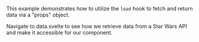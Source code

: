 This example demonstrates how to utilize the `load` hook to fetch and return data via a "props" object.

Navigate to data.svelte to see how we retrieve data from a Star Wars API and make it accessible for our component.